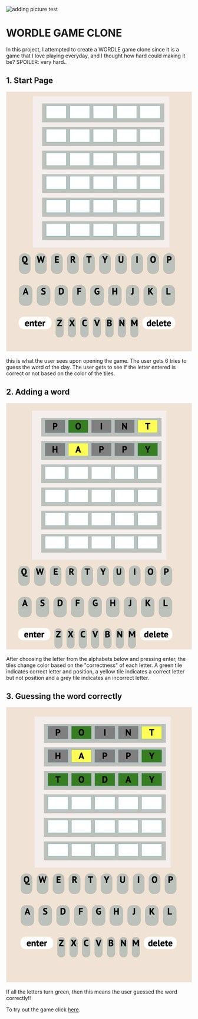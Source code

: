 ![adding picture test](https://www.google.com/url?sa=i&url=https%3A%2F%2Fwww.nytimes.com%2F2022%2F01%2F31%2Fcrosswords%2Fnyt-wordle-purchase.html&psig=AOvVaw2thD9DXuBUa4pnVkT-6Iiz&ust=1720765030556000&source=images&cd=vfe&opi=89978449&ved=0CBEQjRxqFwoTCPjQurWrnocDFQAAAAAdAAAAABAE)

# WORDLE GAME CLONE

In this project, I attempted to create a WORDLE game clone since it is a game that I love playing everyday, and I thought how hard could making it be?
SPOILER: very hard..

## 1. Start Page

![adding picture test](./1.png)

this is what the user sees upon opening the game. The user gets 6 tries to guess the word of the day. The user gets to see if the letter entered is correct or not based on the color of the tiles.

## 2. Adding a word

![adding picture test](./2.png)

After choosing the letter from the alphabets below and pressing enter, the tiles change color based on the "correctness" of each letter. A green tile indicates correct letter and position, a yellow tile indicates a correct letter but not position and a grey tile indicates an incorrect letter.



## 3. Guessing the word correctly

![adding picture test](./3.png)

If all the letters turn green, then this means the user guessed the word correctly!!

To try out the game click [here](https://zainabdhaif.github.io/wordle-project/). 